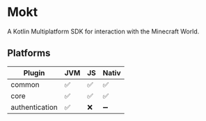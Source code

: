 # Mokt
A Kotlin Multiplatform SDK for interaction with the Minecraft World.

## Platforms
| Plugin         | JVM | JS | Nativ |
|----------------|-----|----|-------|
| common         | ✅   | ✅  | ✅     |
| core           | ✅   | ✅  | ✅     |
| authentication | ✅   | ❌  | ➖     |
